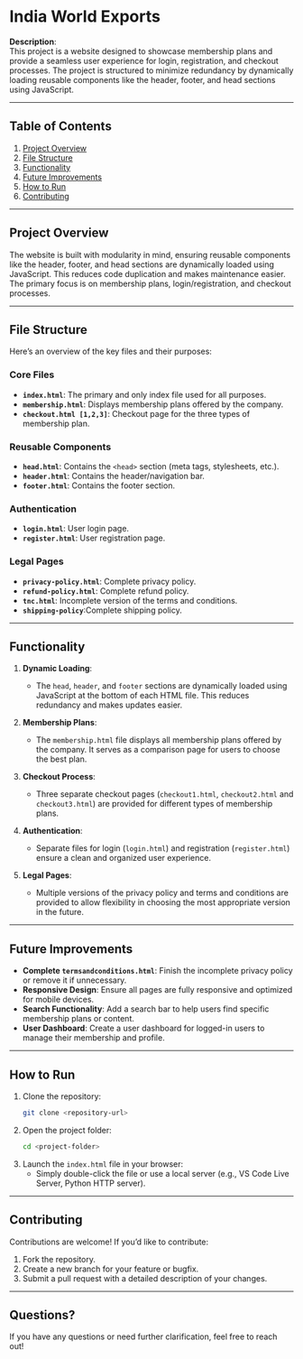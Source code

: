 # India World Exports

**Description**:  
This project is a website designed to showcase membership plans and provide a seamless user experience for login, registration, and checkout processes. The project is structured to minimize redundancy by dynamically loading reusable components like the header, footer, and head sections using JavaScript.

---

## Table of Contents
1. [Project Overview](#project-overview)
2. [File Structure](#file-structure)
3. [Functionality](#functionality)
4. [Future Improvements](#future-improvements)
5. [How to Run](#how-to-run)
6. [Contributing](#contributing)

---

## Project Overview
The website is built with modularity in mind, ensuring reusable components like the header, footer, and head sections are dynamically loaded using JavaScript. This reduces code duplication and makes maintenance easier. The primary focus is on membership plans, login/registration, and checkout processes.

---

## File Structure
Here’s an overview of the key files and their purposes:

### Core Files
- **`index.html`**: The primary and only index file used for all purposes.
- **`membership.html`**: Displays membership plans offered by the company.
- **`checkout.html [1,2,3]`**: Checkout page for the three types of membership plan.

### Reusable Components
- **`head.html`**: Contains the `<head>` section (meta tags, stylesheets, etc.).
- **`header.html`**: Contains the header/navigation bar.
- **`footer.html`**: Contains the footer section.

### Authentication
- **`login.html`**: User login page.
- **`register.html`**: User registration page.

### Legal Pages
- **`privacy-policy.html`**: Complete privacy policy.
- **`refund-policy.html`**: Complete refund policy.
- **`tnc.html`**: Incomplete version of the terms and conditions.
- **`shipping-policy`**:Complete shipping policy.

---

## Functionality
1. **Dynamic Loading**:
   - The `head`, `header`, and `footer` sections are dynamically loaded using JavaScript at the bottom of each HTML file. This reduces redundancy and makes updates easier.

2. **Membership Plans**:
   - The `membership.html` file displays all membership plans offered by the company. It serves as a comparison page for users to choose the best plan.

3. **Checkout Process**:
   - Three separate checkout pages (`checkout1.html`, `checkout2.html`  and `checkout3.html`) are provided for different types of membership plans.

4. **Authentication**:
   - Separate files for login (`login.html`) and registration (`register.html`) ensure a clean and organized user experience.

5. **Legal Pages**:
   - Multiple versions of the privacy policy and terms and conditions are provided to allow flexibility in choosing the most appropriate version in the future.

---

## Future Improvements
- **Complete `termsandconditions.html`**: Finish the incomplete privacy policy or remove it if unnecessary.
- **Responsive Design**: Ensure all pages are fully responsive and optimized for mobile devices.
- **Search Functionality**: Add a search bar to help users find specific membership plans or content.
- **User Dashboard**: Create a user dashboard for logged-in users to manage their membership and profile.

---

## How to Run
1. Clone the repository:
   ```bash
   git clone <repository-url>
   ```
2. Open the project folder:
   ```bash
   cd <project-folder>
   ```
3. Launch the `index.html` file in your browser:
   - Simply double-click the file or use a local server (e.g., VS Code Live Server, Python HTTP server).

---

## Contributing
Contributions are welcome! If you’d like to contribute:
1. Fork the repository.
2. Create a new branch for your feature or bugfix.
3. Submit a pull request with a detailed description of your changes.

---

## Questions?
If you have any questions or need further clarification, feel free to reach out!

